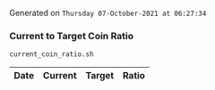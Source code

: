 Generated on `Thursday 07-October-2021 at 06:27:34`

### Current to Target Coin Ratio
`current_coin_ratio.sh`

Date|Current|Target|Ratio
---|---|---|---
